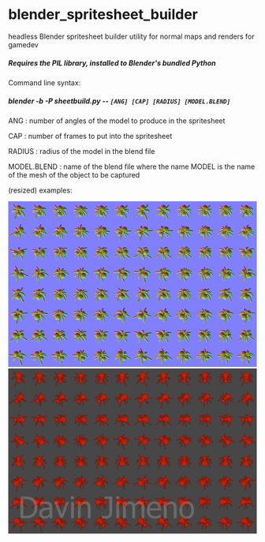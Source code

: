 # blender_spritesheet_builder
headless Blender spritesheet builder utility for normal maps and renders for gamedev

##### Requires the PIL library, installed to Blender's bundled Python 

Command line syntax:

##### blender -b -P sheetbuild.py -- `[ANG] [CAP] [RADIUS] [MODEL.BLEND]`

ANG : number of angles of the model to produce in the spritesheet

CAP : number of frames to put into the spritesheet

RADIUS : radius of the model in the blend file

MODEL.BLEND : name of the blend file where the name MODEL is the name of the mesh of the object to be captured

(resized) examples:

![](images/normal_spritesheet_Spider_resize.png)
![](images/render_spritesheet_Spider_resize.png)
